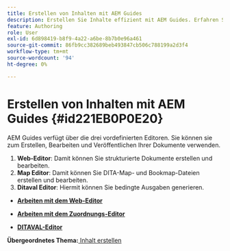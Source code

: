```yaml
---
title: Erstellen von Inhalten mit AEM Guides
description: Erstellen Sie Inhalte effizient mit AEM Guides. Erfahren Sie, wie Sie Ihre Dokumente in AEM Guides erstellen, bearbeiten und veröffentlichen.
feature: Authoring
role: User
exl-id: 6d898419-b8f9-4a22-a6be-8b7b0e96a461
source-git-commit: 86fb9cc382689beb493847cb506c788199a2d3f4
workflow-type: tm+mt
source-wordcount: '94'
ht-degree: 0%

---
```


# Erstellen von Inhalten mit AEM Guides {#id221EB0P0E20}

AEM Guides verfügt über die drei vordefinierten Editoren. Sie können sie zum Erstellen, Bearbeiten und Veröffentlichen Ihrer Dokumente verwenden.

1. **Web-Editor**: Damit können Sie strukturierte Dokumente erstellen und bearbeiten.
1. **Map Editor**: Damit können Sie DITA-Map- und Bookmap-Dateien erstellen und bearbeiten.
1. **Ditaval Editor**: Hiermit können Sie bedingte Ausgaben generieren.

- **[Arbeiten mit dem Web-Editor](web-editor.md)**

- **[Arbeiten mit dem Zuordnungs-Editor](map-editor.md)**

- **[DITAVAL-Editor](ditaval-editor.md)**


**Übergeordnetes Thema:**[ Inhalt erstellen](authoring-content.md)
